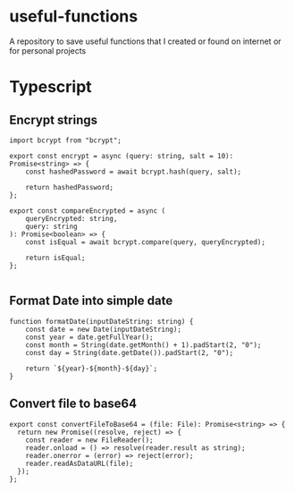 # useful-functions
A repository to save useful functions that I created or found on internet or for personal projects

# Typescript
## Encrypt strings
```
import bcrypt from "bcrypt";

export const encrypt = async (query: string, salt = 10): Promise<string> => {
	const hashedPassword = await bcrypt.hash(query, salt);

	return hashedPassword;
};

export const compareEncrypted = async (
	queryEncrypted: string,
	query: string
): Promise<boolean> => {
	const isEqual = await bcrypt.compare(query, queryEncrypted);

	return isEqual;
};
 
```

## Format Date into simple date
```
function formatDate(inputDateString: string) {
	const date = new Date(inputDateString);
	const year = date.getFullYear();
	const month = String(date.getMonth() + 1).padStart(2, "0");
	const day = String(date.getDate()).padStart(2, "0");

	return `${year}-${month}-${day}`;
}
```

## Convert file to base64
```
export const convertFileToBase64 = (file: File): Promise<string> => {
  return new Promise((resolve, reject) => {
    const reader = new FileReader();
    reader.onload = () => resolve(reader.result as string);
    reader.onerror = (error) => reject(error);
    reader.readAsDataURL(file);
  });
};
```
